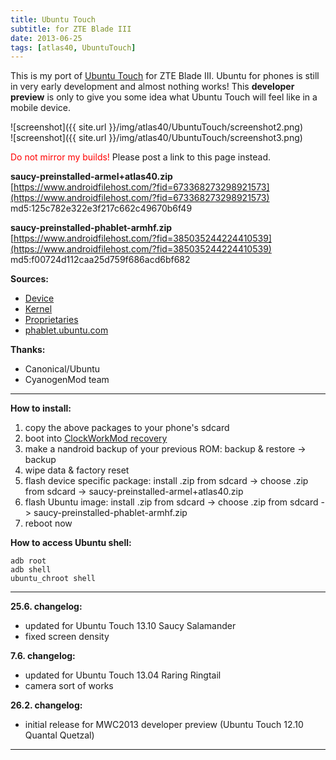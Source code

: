 ```yaml
---
title: Ubuntu Touch
subtitle: for ZTE Blade III
date: 2013-06-25
tags: [atlas40, UbuntuTouch]
---
```


This is my port of [Ubuntu Touch](http://www.ubuntu.com/phone) for ZTE Blade III. Ubuntu for phones is still in very early development and almost nothing works! This **developer preview** is only to give you some idea what Ubuntu Touch will feel like in a mobile device.

![screenshot]({{ site.url }}/img/atlas40/UbuntuTouch/screenshot2.png)  
![screenshot]({{ site.url }}/img/atlas40/UbuntuTouch/screenshot3.png)

<span style="color:#FF0000;">Do not mirror my builds!</span> Please post a link to this page instead.

**saucy-preinstalled-armel+atlas40.zip**  
[https://www.androidfilehost.com/?fid=673368273298921573](https://www.androidfilehost.com/?fid=673368273298921573)  
md5:125c782e322e3f217c662c49670b6f49

**saucy-preinstalled-phablet-armhf.zip**  
[https://www.androidfilehost.com/?fid=385035244224410539](https://www.androidfilehost.com/?fid=385035244224410539)  
md5:f00724d112caa25d759f686acd6bf682

**Sources:**

- [Device](https://github.com/KonstaT/android_device_zte_atlas40/tree/ubuntu)
- [Kernel](https://github.com/KonstaT/zte-kernel-msm7x27a/tree/ubuntu)
- [Proprietaries](https://github.com/KonstaT/proprietary_vendor_zte)
- [phablet.ubuntu.com](http://phablet.ubuntu.com/gitweb)

**Thanks:**

- Canonical/Ubuntu
- CyanogenMod team

----

**How to install:**

1. copy the above packages to your phone's sdcard
2. boot into [ClockWorkMod recovery](/devices/atlas40/CWM)
3. make a nandroid backup of your previous ROM: backup & restore -> backup
4. wipe data & factory reset
5. flash device specific package: install .zip from sdcard -> choose .zip from sdcard -> saucy-preinstalled-armel+atlas40.zip
6. flash Ubuntu image: install .zip from sdcard -> choose .zip from sdcard -> saucy-preinstalled-phablet-armhf.zip
7. reboot now

**How to access Ubuntu shell:**

```
adb root
adb shell
ubuntu_chroot shell
```

----

**25.6. changelog:**

- updated for Ubuntu Touch 13.10 Saucy Salamander
- fixed screen density

**7.6. changelog:**

- updated for Ubuntu Touch 13.04 Raring Ringtail
- camera sort of works

**26.2. changelog:**

- initial release for MWC2013 developer preview (Ubuntu Touch 12.10 Quantal Quetzal)

----
